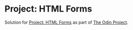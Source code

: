 # Project: HTML Forms

Solution for [Project: HTML Forms](https://www.theodinproject.com/courses/html5-and-css3/lessons/html-forms) as part of [The Odin Project](https://www.theodinproject.com).
